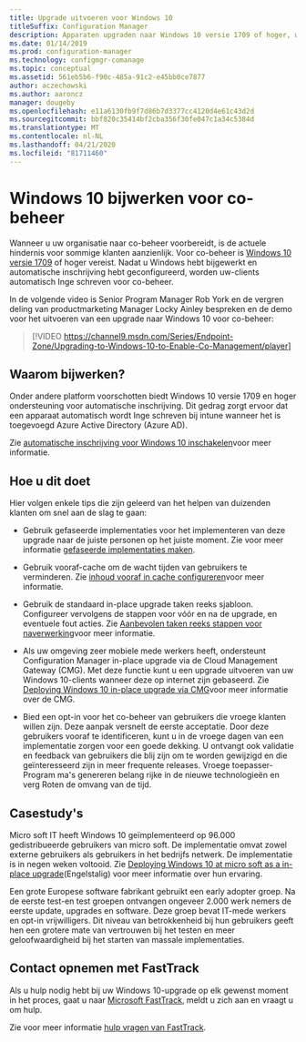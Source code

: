 ```yaml
---
title: Upgrade uitvoeren voor Windows 10
titleSuffix: Configuration Manager
description: Apparaten upgraden naar Windows 10 versie 1709 of hoger, wat vereist is voor co-beheer
ms.date: 01/14/2019
ms.prod: configuration-manager
ms.technology: configmgr-comanage
ms.topic: conceptual
ms.assetid: 561eb5b6-f90c-485a-91c2-e45bb0ce7877
author: aczechowski
ms.author: aaroncz
manager: dougeby
ms.openlocfilehash: e11a6130fb9f7d86b7d3377cc4120d4e61c43d2d
ms.sourcegitcommit: bbf820c35414bf2cba356f30fe047c1a34c5384d
ms.translationtype: MT
ms.contentlocale: nl-NL
ms.lasthandoff: 04/21/2020
ms.locfileid: "81711460"
---
```

# <a name="upgrade-windows-10-for-co-management"></a>Windows 10 bijwerken voor co-beheer

Wanneer u uw organisatie naar co-beheer voorbereidt, is de actuele hindernis voor sommige klanten aanzienlijk. Voor co-beheer is [Windows 10 versie 1709](https://docs.microsoft.com/windows/whats-new/whats-new-windows-10-version-1709) of hoger vereist. Nadat u Windows hebt bijgewerkt en automatische inschrijving hebt geconfigureerd, worden uw-clients automatisch Inge schreven voor co-beheer.

In de volgende video is Senior Program Manager Rob York en de vergren deling van productmarketing Manager Locky Ainley bespreken en de demo voor het uitvoeren van een upgrade naar Windows 10 voor co-beheer:

> [!VIDEO https://channel9.msdn.com/Series/Endpoint-Zone/Upgrading-to-Windows-10-to-Enable-Co-Management/player]



## <a name="why-upgrade"></a>Waarom bijwerken?

Onder andere platform voorschotten biedt Windows 10 versie 1709 en hoger ondersteuning voor automatische inschrijving. Dit gedrag zorgt ervoor dat een apparaat automatisch wordt Inge schreven bij intune wanneer het is toegevoegd Azure Active Directory (Azure AD). 

Zie [automatische inschrijving voor Windows 10 inschakelen](https://docs.microsoft.com/intune/windows-enroll#enable-windows-10-automatic-enrollment)voor meer informatie.


## <a name="how-to-do-it"></a>Hoe u dit doet

Hier volgen enkele tips die zijn geleerd van het helpen van duizenden klanten om snel aan de slag te gaan:

- Gebruik gefaseerde implementaties voor het implementeren van deze upgrade naar de juiste personen op het juiste moment. Zie voor meer informatie [gefaseerde implementaties maken](../osd/deploy-use/create-phased-deployment-for-task-sequence.md).  

- Gebruik vooraf-cache om de wacht tijden van gebruikers te verminderen. Zie [inhoud vooraf in cache configureren](../osd/deploy-use/configure-precache-content.md)voor meer informatie.  

- Gebruik de standaard in-place upgrade taken reeks sjabloon. Configureer vervolgens de stappen voor vóór en na de upgrade, en eventuele fout acties. Zie [Aanbevolen taken reeks stappen voor naverwerking](../osd/deploy-use/create-a-task-sequence-to-upgrade-an-operating-system.md#recommended-task-sequence-steps-for-post-processing)voor meer informatie.  

- Als uw omgeving zeer mobiele mede werkers heeft, ondersteunt Configuration Manager in-place upgrade via de Cloud Management Gateway (CMG). Met deze functie kunt u een upgrade uitvoeren van uw Windows 10-clients wanneer deze op internet zijn gebaseerd. Zie [Deploying Windows 10 in-place upgrade via CMG](../osd/deploy-use/deploy-a-task-sequence.md#deploy-windows-10-in-place-upgrade-via-cmg)voor meer informatie over de CMG.  

- Bied een opt-in voor het co-beheer van gebruikers die vroege klanten willen zijn. Deze aanpak versnelt de eerste acceptatie. Door deze gebruikers vooraf te identificeren, kunt u in de vroege dagen van een implementatie zorgen voor een goede dekking. U ontvangt ook validatie en feedback van gebruikers die blij zijn om te worden gewijzigd en die geïnteresseerd zijn in meer frequente releases. Vroege toepasser-Program ma's genereren belang rijke in de nieuwe technologieën en verg Roten de omvang van de tijd.  


## <a name="case-studies"></a>Casestudy's

Micro soft IT heeft Windows 10 geïmplementeerd op 96.000 gedistribueerde gebruikers van micro soft. De implementatie omvat zowel externe gebruikers als gebruikers in het bedrijfs netwerk. De implementatie is in negen weken voltooid. Zie [Deploying Windows 10 at micro soft as a in-place upgrade](https://www.microsoft.com/itshowcase/deploying-windows-10-at-microsoft-as-an-in-place-upgrade)(Engelstalig) voor meer informatie over hun ervaring.  

Een grote Europese software fabrikant gebruikt een early adopter groep. Na de eerste test-en test groepen ontvangen ongeveer 2.000 werk nemers de eerste update, upgrades en software. Deze groep bevat IT-mede werkers en opt-in vrijwilligers. Dit niveau van betrokkenheid bij hun gebruikers geeft hen een grotere mate van vertrouwen bij het testen en meer geloofwaardigheid bij het starten van massale implementaties.



## <a name="contact-fasttrack"></a>Contact opnemen met FastTrack

Als u hulp nodig hebt bij uw Windows 10-upgrade op elk gewenst moment in het proces, gaat u naar [Microsoft FastTrack](https://Microsoft.com/FastTrack/), meldt u zich aan en vraagt u om hulp. 

Zie voor meer informatie [hulp vragen van FastTrack](quickstart-fasttrack.md). 

